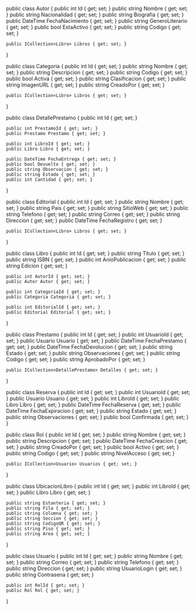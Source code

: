 public class Autor
{
    public int Id { get; set; }
    public string Nombre { get; set; }
    public string Nacionalidad { get; set; }
    public string Biografia { get; set; }
    public DateTime FechaNacimiento { get; set; }
    public string GeneroLiterario { get; set; }
    public bool EstaActivo { get; set; }
    public string Codigo { get; set; }

    public ICollection<Libro> Libros { get; set; }
}

public class Categoria
{
    public int Id { get; set; }
    public string Nombre { get; set; }
    public string Descripcion { get; set; }
    public string Codigo { get; set; }
    public bool Activa { get; set; }
    public string Clasificacion { get; set; }
    public string ImagenURL { get; set; }
    public string CreadoPor { get; set; }

    public ICollection<Libro> Libros { get; set; }
}

public class DetallePrestamo
{
    public int Id { get; set; }

    public int PrestamoId { get; set; }
    public Prestamo Prestamo { get; set; }

    public int LibroId { get; set; }
    public Libro Libro { get; set; }

    public DateTime FechaEntrega { get; set; }
    public bool Devuelto { get; set; }
    public string Observacion { get; set; }
    public string Estado { get; set; }
    public int Cantidad { get; set; }
}

public class Editorial
{
    public int Id { get; set; }
    public string Nombre { get; set; }
    public string Pais { get; set; }
    public string SitioWeb { get; set; }
    public string Telefono { get; set; }
    public string Correo { get; set; }
    public string Direccion { get; set; }
    public DateTime FechaRegistro { get; set; }

    public ICollection<Libro> Libros { get; set; }
}

public class Libro
{
    public int Id { get; set; }
    public string Titulo { get; set; }
    public string ISBN { get; set; }
    public int AnioPublicacion { get; set; }
    public string Edicion { get; set; }

    public int AutorId { get; set; }
    public Autor Autor { get; set; }

    public int CategoriaId { get; set; }
    public Categoria Categoria { get; set; }

    public int EditorialId { get; set; }
    public Editorial Editorial { get; set; }
}

public class Prestamo
{
    public int Id { get; set; }
    public int UsuarioId { get; set; }
    public Usuario Usuario { get; set; }
    public DateTime FechaPrestamo { get; set; }
    public DateTime FechaDevolucion { get; set; }
    public string Estado { get; set; }
    public string Observaciones { get; set; }
    public string Codigo { get; set; }
    public string AprobadoPor { get; set; }

    public ICollection<DetallePrestamo> Detalles { get; set; }
}

public class Reserva
{
    public int Id { get; set; }
    public int UsuarioId { get; set; }
    public Usuario Usuario { get; set; }
    public int LibroId { get; set; }
    public Libro Libro { get; set; }
    public DateTime FechaReserva { get; set; }
    public DateTime FechaExpiracion { get; set; }
    public string Estado { get; set; }
    public string Observaciones { get; set; }
    public bool Confirmada { get; set; }
}

public class Rol
{
    public int Id { get; set; }
    public string Nombre { get; set; }
    public string Descripcion { get; set; }
    public DateTime FechaCreacion { get; set; }
    public string CreadoPor { get; set; }
    public bool Activo { get; set; }
    public string Codigo { get; set; }
    public string NivelAcceso { get; set; }

    public ICollection<Usuario> Usuarios { get; set; }
}

public class UbicacionLibro
{
    public int Id { get; set; }
    public int LibroId { get; set; }
    public Libro Libro { get; set; }

    public string Estanteria { get; set; }
    public string Fila { get; set; }
    public string Columna { get; set; }
    public string Seccion { get; set; }
    public string CodigoQR { get; set; }
    public string Piso { get; set; }
    public string Area { get; set; }
}

public class Usuario
{
    public int Id { get; set; }
    public string Nombre { get; set; }
    public string Correo { get; set; }
    public string Telefono { get; set; }
    public string Direccion { get; set; }
    public string UsuarioLogin { get; set; }
    public string Contrasena { get; set; }

    public int RolId { get; set; }
    public Rol Rol { get; set; }
}
